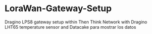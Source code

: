 # LoraWan-Gateway-Setup
Dragino LPS8 gateway setup within Then Think Network with Dragino LHT65 temperature sensor and Datacake para mostrar los datos

